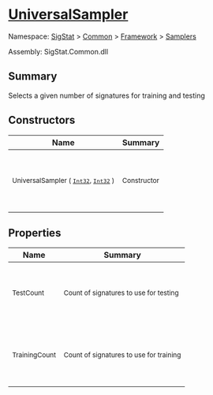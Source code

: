 # [UniversalSampler](./UniversalSampler.md)

Namespace: [SigStat]() > [Common](./../../README.md) > [Framework]() > [Samplers](./README.md)

Assembly: SigStat.Common.dll

## Summary
Selects a given number of signatures for training and testing

## Constructors

| Name | Summary | 
| --- | --- | 
| <p>&nbsp;</p><sub>UniversalSampler ( [`Int32`](https://docs.microsoft.com/en-us/dotnet/api/System.Int32), [`Int32`](https://docs.microsoft.com/en-us/dotnet/api/System.Int32) )</sub><p>&nbsp;</p>| <p>&nbsp;</p><sub>Constructor</sub><p>&nbsp;</p>| <br>


## Properties

| Name | Summary | 
| --- | --- | 
| <p>&nbsp;</p><sub>TestCount</sub><p>&nbsp;</p>| <p>&nbsp;</p><sub>Count of signatures to use for testing</sub><p>&nbsp;</p>| <br>
| <p>&nbsp;</p><sub>TrainingCount</sub><p>&nbsp;</p>| <p>&nbsp;</p><sub>Count of signatures to use for training</sub><p>&nbsp;</p>| <br>


